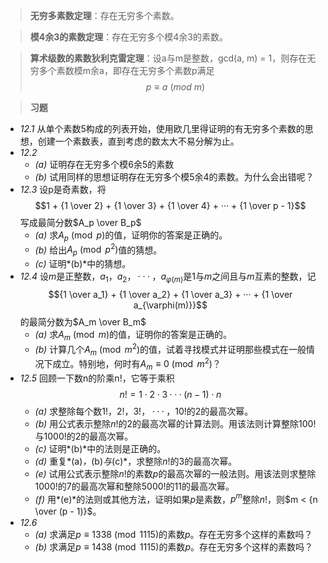 >**无穷多素数定理**：存在无穷多个素数。

>**模4余3的素数定理**：存在无穷多个模4余3的素数。

>**算术级数的素数狄利克雷定理**：设a与m是整数，gcd(a, m) = 1，则存在无穷多个素数模m余a，即存在无穷多个素数p满足$$p \equiv a \ (mod \ m)$$

>**习题**

- *12.1* 从单个素数$5$构成的列表开始，使用欧几里得证明的有无穷多个素数的思想，创建一个素数表，直到考虑的数太大不易分解为止。
- *12.2*
	- *(a)* 证明存在无穷多个模$6$余$5$的素数
	- *(b)* 试用同样的思想证明存在无穷多个模$5$余$4$的素数。为什么会出错呢？
- *12.3* 设p是奇素数，将$$1 + {1 \over 2} + {1 \over 3} + {1 \over 4} + ··· + {1 \over p - 1}$$写成最简分数$A_p \over B_p$
	- *(a)* 求$A_p \pmod{p}$的值，证明你的答案是正确的。
	- *(b)* 给出$A_p \pmod{p^2}$值的猜想。
	- *(c)* 证明*(b)*中的猜想。
- *12.4* 设$m$是正整数，$a_1，a_2，···，a_{\varphi(m)}$是$1$与$m$之间且与$m$互素的整数，记$${1 \over a_1} + {1 \over a_2} + {1 \over a_3} + ··· + {1 \over a_{\varphi(m)}}$$的最简分数为$A_m \over B_m$
	- *(a)* 求$A_m \pmod{m}$的值，证明你的答案是正确的。
	- *(b)* 计算几个$A_m \pmod{m^2}$的值，试着寻找模式并证明那些模式在一般情况下成立。特别地，何时有$A_m \equiv 0 \pmod{m^2}$？
- *12.5* 回顾一下数n的阶乘n!，它等于乘积$$n! = 1 \cdot 2 \cdot 3 ··· (n - 1) \cdot n$$
	- *(a)* 求整除每个数$1!，2!，3!，···，10!$的$2$的最高次幂。
	- *(b)* 用公式表示整除$n!$的$2$的最高次幂的计算法则。用该法则计算整除$100!$与$1000!$的$2$的最高次幂。
	- *(c)* 证明*(b)*中的法则是正确的。
	- *(d)* 重复*(a)*，*(b)*与*(c)*，求整除$n!$的$3$的最高次幂。
	- *(e)* 试用公式表示整除$n!$的素数$p$的最高次幂的一般法则。用该法则求整除$1000!$的$7$的最高次幂和整除$5000!$的$11$的最高次幂。
	- *(f)* 用*(e)*的法则或其他方法，证明如果$p$是素数，$p^m$整除$n!$，则$m < {n \over (p - 1)}$。
- *12.6*
	- *(a)* 求满足$p \equiv 1338 \pmod{1115}$的素数$p$。存在无穷多个这样的素数吗？
	- *(b)* 求满足$p \equiv 1438 \pmod{1115}$的素数$p$。存在无穷多个这样的素数吗？